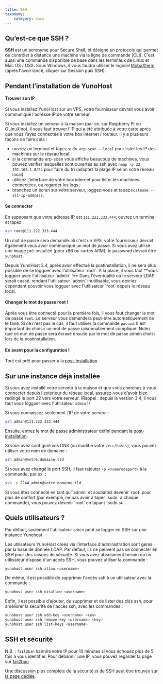 ```yaml
---
title: SSH
taxonomy:
    category: docs
---
```


## Qu’est-ce que SSH ?

**SSH** est un acronyme pour Secure Shell, et désigne un protocole qui permet de contrôler à distance une machine via la ligne de commande (CLI). C'est aussi une commande disponible de base dans les terminaux de Linux et Mac OS / OSX. Sous Windows, il vous faudra utiliser le logiciel [MobaXterm](https://mobaxterm.mobatek.net/download-home-edition.html) (après l'avoir lancé, cliquer sur Session puis SSH).

## Pendant l’installation de YunoHost

#### Trouver son IP

Si vous installez YunoHost sur un VPS, votre fournisseur devrait vous avoir communiqué l'adresse IP de votre serveur.

Si vous installez un serveur à la maison (par ex. sur Raspberry Pi ou OLinuXino), il vous faut trouver l'IP qui a été attribuée à votre carte après que vous l'ayez connectée à votre box internet / routeur. Il y a plusieurs façons de faire cela :

- ouvrez un terminal et tapez `sudo arp-scan --local` pour lister les IP des machines sur le réseau local ;
- si la commande arp-scan vous affiche beaucoup de machines, vous pouvez vérifier lesquelles sont ouvertes au ssh avec `nmap -p 22 192.168.1.0/24` pour faire du tri (adaptez la plage IP selon votre réseau local)
- utilisez l'interface de votre box internet pour lister les machines connectées, ou regarder les logs ;
- branchez un écran sur votre serveur, loggez-vous et tapez `hostname --all-ip-address`.

#### Se connecter

En supposant que votre adresse IP est `111.222.333.444`, ouvrez un terminal et tapez :

```bash
ssh root@111.222.333.444
```

Un mot de passe sera demandé. Si c'est un VPS, votre fournisseur devrait également vous avoir communiqué un mot de passe. Si vous avez utilisé une image pré-installée (pour x86 ou cartes ARM), le password devrait être `yunohost`.

<div class="alert alert-warning">
Depuis YunoHost 3.4, après avoir effectué la postinstallation, il ne sera plus possible de se logguer avec l'utilisateur `root`. À la place, il vous faut **vous logguer avec l'utilisateur `admin` !** Dans l'éventualité où le serveur LDAP serait cassé, rendant l'utilisateur `admin` inutilisable, vous devriez cependant pouvoir vous logguer avec l'utilisateur `root` depuis le réseau local.
</div>

#### Changer le mot de passe root !

Après vous être connecté pour la première fois, il vous faut changer le mot de passe `root`. Le serveur vous demandera peut-être automatiquement de le faire. Si ce n'est pas le cas, il faut utiliser la commande `passwd`. Il est important de choisir un mot de passe raisonnablement compliqué. Notez que ce mot de passe sera écrasé ensuite par le mot de passe admin choisi lors de la postinstallation.

#### En avant pour la configuration !

Tout est prêt pour passer à la [post-installation](postinstall).

## Sur une instance déjà installée

Si vous avez installé votre serveur à la maison et que vous cherchez à vous connecter depuis l'extérieur du réseau local, assurez-vous d'avoir bien redirigé le port 22 vers votre serveur. (Rappel : depuis la version 3.4, il vous faut vous logguer avec l'utilisateur `admin` !)

Si vous connaissez seulement l'IP de votre serveur :

```bash
ssh admin@111.222.333.444
```

Ensuite, entrez le mot de passe administrateur défini pendant la [post-installation](postinstall).

Si vous avez configuré vos DNS (ou modifié votre `/etc/hosts`), vous pouvez utiliser votre nom de domaine :

```bash
ssh admin@votre.domaine.tld
```

Si vous avez changé le port SSH, il faut rajouter `-p <numerodeport>` à la commande, par ex. :

```bash
ssh -p 2244 admin@votre.domaine.tld
```

<div class="alert alert-info">
Si vous êtes connecté en tant qu'`admin` et souhaitez devenir `root` pour plus de confort (par exemple, ne pas avoir à taper `sudo` à chaque commande), vous pouvez devenir `root` en tapant `sudo su`.
</div>

## Quels utilisateurs ?

Par défaut, seulement l'utilisateur `admin` peut se logger en SSH sur une instance Yunohost.

Les utilisateurs YunoHost créés via l'interface d'administration sont gérés par la base de donnée LDAP. Par défaut, ils ne peuvent pas se connecter en SSH pour des raisons de sécurité. Si vous avez absolument besoin qu'un utilisateur dispose d'un accès SSH, vous pouvez utiliser la commande :
```bash
yunohost user ssh allow <username>
```

De même, il est possible de supprimer l'accès ssh à un utilisateur avec la commande :
```bash
yunohost user ssh disallow <username>
```

Enfin, il est possible d'ajouter, de supprimer et de lister des clés ssh, pour améliorer la sécurité de l'accès ssh, avec les commandes :
```bash
yunohost user ssh add-key <username> <key>
yunohost user ssh remove-key <username> <key>
yunohost user ssh list-keys <username>
```

## SSH et sécurité

N.B. : `fail2ban` bannira votre IP pour 10 minutes si vous échouez plus de 5 fois à vous identifier. Pour débannir une IP, vous pouvez regarder la page sur [fail2ban](/fail2ban_fr)

Une discussion plus complète de la sécurité et de SSH peut être trouvée sur [la page dédiée](security_fr).
